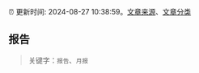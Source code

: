 :alarm_clock: 更新时间: 2024-08-27 10:38:59。[文章来源](/README.md)、[文章分类](/TAGS.md)

## 报告


> 关键字：`报告`、`月报`



